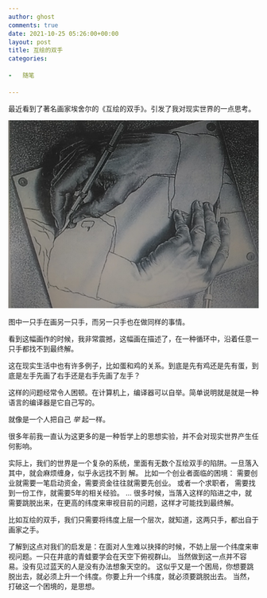 ```yaml
---
author: ghost
comments: true
date: 2021-10-25 05:26:00+00:00
layout: post
title: 互绘的双手
categories:

-   随笔

---
```

最近看到了著名画家埃舍尔的《互绘的双手》。引发了我对现实世界的一点思考。

![huhui](/assets/images/pics/huhui.jpeg)

图中一只手在画另一只手，而另一只手也在做同样的事情。

看到这幅画作的时候，我非常震撼，这幅画在描述了，在一种循环中，沿着任意一只手都找不到最终解。

这在现实生活中也有许多例子，比如蛋和鸡的关系。到底是先有鸡还是先有蛋，到底是左手先画了右手还是右手先画了左手？

这样的问题经常令人困顿。在计算机上，编译器可以自举。简单说明就是就是一种语言的编译器是它自己写的。

就像是一个人把自己 *举* 起一样。

很多年前我一直认为这更多的是一种哲学上的思想实验，并不会对现实世界产生任何影响。

实际上，我们的世界是一个复杂的系统，里面有无数个互绘双手的陷阱。一旦落入其中，就会麻烦缠身，似乎永远找不到
解。
比如一个创业者面临的困境：
需要创业就需要一笔启动资金，需要资金往往就需要先创业。
或者一个求职者，
需要找到一份工作，就需要5年的相关经验。
&#x2026;
很多时候，当落入这样的陷进之中，就需要跳脱出来，在更高的纬度来审视目前的问题，这样才可能找到最终解。

比如互绘的双手，我们只需要将纬度上层一个层次，就知道，这两只手，都出自于画家之手。

了解到这点对我们的启发是：在面对人生难以抉择的时候，不妨上层一个纬度来审视问题。一只在井底的青蛙要学会在天空下俯视群山。
当然做到这一点并不容易。没有见过蓝天的人是没有办法想象天空的。
这似乎又是一个困局，你想要跳脱出去，就必须上升一个纬度。你要上升一个纬度，就必须要跳脱出去。
当然，打破这一个困境的，是思想。
